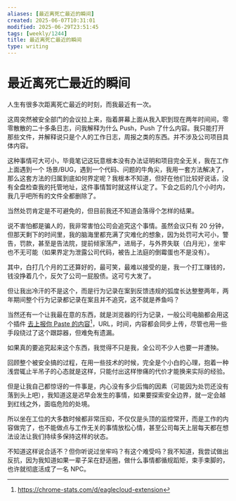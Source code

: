 ```yaml
---
aliases: [最近离死亡最近的瞬间]
created: 2025-06-07T10:31:01
modified: 2025-06-29T23:51:45
tags: [weekly/1244]
title: 最近离死亡最近的瞬间
type: writing
---
```


# 最近离死亡最近的瞬间

人生有很多次距离死亡最近的时刻，而我最近有一次。

这周突然被安全部门的会议拉上来，指着屏幕上面从我入职到现在两年时间间，零零散散的二十多条日志，问我解释为什么 Push，Push 了什么内容。我只能打开那些文件，并解释说只是个人的工作日志，周报之类的东西。并不涉及公司项目具体内容。

这种事情可大可小，毕竟笔记这玩意根本没有办法证明和项目完全无关，我在工作上面遇到一个 场景/BUG，遇到一个代码、问题的牛角尖，我用一套方法解决了，那么这套方法的归属到底如何界定呢？我根本不知道，但好在他们比较好说话，没有全盘检查我的托管地址，这件事情暂时就这样认定了。下会之后的几个小时内，我几乎吧所有的文件全都删除了。

当然处罚肯定是不可避免的，但目前我还不知道会落得个怎样的结果。

说不害怕都是骗人的，我非常害怕公司会追究这个事情。虽然会议只有 20 分钟，但那天剩下的时间里，我的脑海里都充满了灾难化的想象，因为处罚可大可小，警告，罚款，甚至是告法院，提前倾家荡产，进局子，与外界失联（白月光），坐牢也不无可能（如果界定为泄露公司代码，被告上法庭的倒霉蛋也不是没有）。

其中，白打几个月的工还算好的，最可笑，最难以接受的是，我一个打工赚钱的，钱没挣着几个，反欠了公司一屁股债。这可亏大发了。

但让我出冷汗的不是这个，而是行为记录在案到反馈违规的弧度长达整整两年，两年期间整个行为记录都记录在案且并不追究，这不就是养鱼吗？

当然还有一个让我最在意的东西，就是浏览器的行为记录，一般公司电脑都会用这个插件 [去上报你 Paste 的内容](https://chromewebstore.google.com/detail/afiecjcblhjecgchlpknmdigpccgnjnb)[^firefox-version]，URL，时间，内容都会同步上传，尽管也用一些手段绕过了这个跟踪器，但难免有遗漏。

如果真的要追究起来这个东西，我觉得不只是我，全公司不少人也要一并遭殃。

回顾整个被安全搞的过程，在用一些技术的时候，完全是个小白的心理，抱着一种浅尝辄止半吊子的心态就是这样，只能付出这样惨痛的代价才能换来实际的经验。

但是让我自己都惊讶的一件事是，内心没有多少后悔的因素（可能因为处罚还没有落到头上吧），我知道这是迟早会发生的事情，如果要探索安全边界，就一定会越到红线之外，面临危险的处境。

所以坐在工位的大多数时候都非常压抑，不仅仅是头顶的监控常开，而是工作的内容做完了，也不能做点与工作无关的事情放松心情，甚至公司每天上层每天都在想法设法让我们持续多保持这样的状态。

不知道这样说合适不？但你听说过坐牢吗？有这个难受吗？我不知道，我尝试做出反抗，因为我知道如果一辈子呆在舒适圈，做什么事情都循规蹈矩，束手束脚的，也许就彻底活成了一名 NPC。

[^firefox-version]: https://chrome-stats.com/d/eaglecloud-extension
